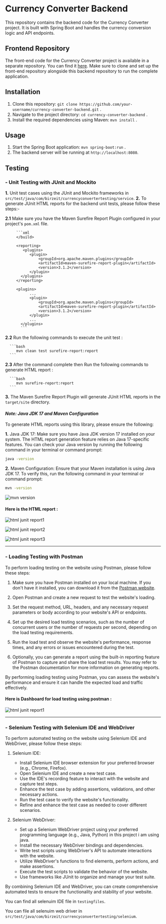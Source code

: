 # Currency Converter Backend

This repository contains the backend code for the Currency Converter project. It is built with Spring Boot and handles the currency conversion logic and API endpoints.

## Frontend Repository

The front-end code for the Currency Converter project is available in a separate repository. You can find it [here](https://github.com/mohAnan-CS/Currency-Converter-Frontend). Make sure to clone and set up the front-end repository alongside this backend repository to run the complete application.

## Installation

1. Clone this repository: `git clone https://github.com/your-username/currency-converter-backend.git` .
2. Navigate to the project directory: `cd currency-converter-backend` .
3. Install the required dependencies using Maven: `mvn install` .

## Usage

1. Start the Spring Boot application: `mvn spring-boot:run` .
2. The backend server will be running at `http://localhost:8080`.

## Testing

### - Unit Testing with JUnit and Mockito

**1.** Unit test cases using the JUnit and Mockito frameworks in `src/test/java/com/birzeit/currencyconvertertesting/service`.
**2.** To generate JUnit HTML reports for the backend unit tests, please follow these steps:-
   
   **2.1** Make sure you have the Maven Surefire Report Plugin configured in your project's `pom.xml` file.
   
         ```xml
         </build>
         
         <reporting>
            <plugins>
               <plugin>
                   <groupId>org.apache.maven.plugins</groupId>
                   <artifactId>maven-surefire-report-plugin</artifactId>
                   <version>3.1.2</version>
               </plugin>
           </plugins>
         </reporting>
      
         <plugins>
               ...
               <plugin>
                   <groupId>org.apache.maven.plugins</groupId>
                   <artifactId>maven-surefire-report-plugin</artifactId>
                   <version>3.1.2</version>
               </plugin>
               ...
           </plugins>
           ```

   **2.2** Run the following commands to execute the unit test :
   
      ```bash
         mvn clean test surefire-report:report 
      ```
      
   **2.3** After the command complete then Run the following commands to generate HTML report :
   
      ```bash
         mvn surefire-report:report 
      ```

**3.** The Maven Surefire Report Plugin will generate JUnit HTML reports in the `target/site` directory.

#### *Note: Java JDK 17 and Maven Configuration*

To generate HTML reports using this library, please ensure the following:

**1.** Java JDK 17: Make sure you have Java JDK version 17 installed on your system. The HTML report generation feature relies on Java 17-specific features. You can check your Java version by running the following command in your terminal or command prompt:

   ```bash
   java -version
   ```

**2.** Maven Configuration: Ensure that your Maven installation is using Java JDK 17. To verify this, run the following command in your terminal or command prompt:

   ```bash
   mvn -version
   ```

![mvn version](images/mvn-version.png)

#### Here is the HTML report :

![html junit report1](images/report1.png)

![html junit report2](images/report2.png)

![html junit report3](images/report3.png)

---

### - Loading Testing with Postman

To perform loading testing on the website using Postman, please follow these steps:

1. Make sure you have Postman installed on your local machine. If you don't have it installed, you can download it from the [Postman website](https://www.postman.com/downloads/).

2. Open Postman and create a new request to test the website's loading.

3. Set the request method, URL, headers, and any necessary request parameters or body according to your website's API or endpoints.

4. Set up the desired load testing scenarios, such as the number of concurrent users or the number of requests per second, depending on the load testing requirements.

5. Run the load test and observe the website's performance, response times, and any errors or issues encountered during the test.

6. Optionally, you can generate a report using the built-in reporting feature of Postman to capture and share the load test results. You may refer to the Postman documentation for more information on generating reports.

By performing loading testing using Postman, you can assess the website's performance and ensure it can handle the expected load and traffic effectively.

#### Here is Dashboard for load testing using postman :

![html junit report1](images/test-loading-postman.png)

---

### - Selenium Testing with Selenium IDE and WebDriver

To perform automated testing on the website using Selenium IDE and WebDriver, please follow these steps:

1. Selenium IDE:
   - Install Selenium IDE browser extension for your preferred browser (e.g., Chrome, Firefox).
   - Open Selenium IDE and create a new test case.
   - Use the IDE's recording feature to interact with the website and capture test steps.
   - Enhance the test case by adding assertions, validations, and other necessary actions.
   - Run the test case to verify the website's functionality.
   - Refine and enhance the test case as needed to cover different scenarios.

2. Selenium WebDriver:
   - Set up a Selenium WebDriver project using your preferred programming language (e.g., Java, Python) in this project i am using java.
   - Install the necessary WebDriver bindings and dependencies.
   - Write test scripts using WebDriver's API to automate interactions with the website.
   - Utilize WebDriver's functions to find elements, perform actions, and make assertions.
   - Execute the test scripts to validate the behavior of the website.
   - Use frameworks like JUnit to organize and manage your test suite.

By combining Selenium IDE and WebDriver, you can create comprehensive automated tests to ensure the functionality and stability of your website.

You can find all selenuim IDE file in `testingfiles`. 

You can file all selenuim web driver in `src/test/java/com/birzeit/currencyconvertertesting/selenium`.
   
